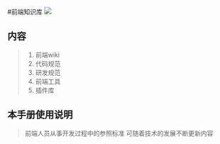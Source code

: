#前端知识库 ![](http://m.tfedu.net/public/pub-img/zhl_logo_lg.png)

## 内容

>1. 前端wiki
>2. 代码规范
>3. 研发规范
>4. 前端工具
>5. 插件库

## 本手册使用说明
> 前端人员从事开发过程中的参照标准
> 可随着技术的发展不断更新内容
